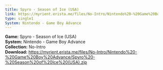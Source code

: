 ```yaml
---
title: Spyro - Season of Ice (USA)
link: https://myrient.erista.me/files/No-Intro/Nintendo%20-%20Game%20Boy%20Advance/Spyro%20-%20Season%20of%20Ice%20(USA).zip
type: single1
System: Nintendo - Game Boy Advance
---
```

<b>Game:</b> Spyro - Season of Ice (USA)<br>
<b>System:</b> Nintendo - Game Boy Advance<br>
<b>Collection:</b> No-Intro<br>
<b>Download:</b> https://myrient.erista.me/files/No-Intro/Nintendo%20-%20Game%20Boy%20Advance/Spyro%20-%20Season%20of%20Ice%20(USA).zip